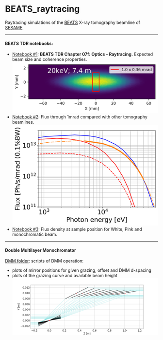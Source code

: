 # **BEATS_raytracing**
Raytracing simulations of the [BEATS](https://beats.esrf.fr/) X-ray tomography beamline of [SESAME](https://www.sesame.org.jo/). <br>

---
#### BEATS TDR notebooks:
- [Notebook #1](BEATS_TDR-Chapter_07f_Optics_Raytracing.ipynb): **BEATS TDR Chapter 07f: Optics - Raytracing.** Expected beam size and coherence properties.
![BEAM @ FixedMask](beam_snapshot_20keV_7.4m.png)
- [Notebook #2](BEATS_TDR-Chapter_07f_Optics_Raytracing-Flux_1mrad.ipynb): Flux through 1mrad compared with other tomography beamlines.
![BEATS Flux](Flux_tomo_BLs_zoom2.png)
- [Notebook #3](BEATS_TDR-Chapter_07f_Optics_Raytracing-Flux_density.ipynb): Flux density at sample position for White, Pink and monochromatic beam.

___
#### Double Multilayer Monochromator
[DMM folder](DMM): scripts of DMM operation:
- plots of mirror positions for given grazing, offset and DMM d-spacing
- plots of the grazing curve and available beam height
![](DMM/DMM_mirrors_d2.5_E18-50.png)
